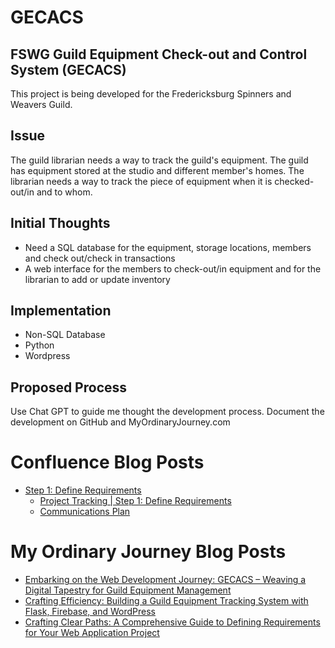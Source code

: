 # GECACS
## FSWG Guild Equipment Check-out and Control System (GECACS)
This project is being developed for the Fredericksburg Spinners and Weavers Guild.

## Issue
The guild librarian needs a way to track the guild's equipment. The guild has equipment stored at the studio and different member's homes. The librarian needs a way to track the piece of equipment when it is checked-out/in and to whom.

## Initial Thoughts
* Need a SQL database for the equipment, storage locations, members and check out/check in transactions
* A web interface for the members to check-out/in equipment and for the librarian to add or update inventory

## Implementation
* Non-SQL Database
* Python
* Wordpress

## Proposed Process
Use Chat GPT to guide me thought the development process. Document the development on GitHub and MyOrdinaryJourney.com

# Confluence Blog Posts
* [Step 1: Define Requirements](https://lesley-reynolds.atlassian.net/l/cp/1WiXg791)
     * [Project Tracking | Step 1: Define Requirements](https://lesley-reynolds.atlassian.net/l/cp/1Vx1E33z)
     * [Communications Plan](https://lesley-reynolds.atlassian.net/l/cp/719rga2q)

# My Ordinary Journey Blog Posts
* [Embarking on the Web Development Journey: GECACS – Weaving a Digital Tapestry for Guild Equipment Management](https://myordinaryjourney.com/embarking-on-the-web-development-journey-gecacs-weaving-a-digital-tapestry-for-guild-equipment-management/)
* [Crafting Efficiency: Building a Guild Equipment Tracking System with Flask, Firebase, and WordPress](https://myordinaryjourney.com/crafting-efficiency-building-a-guild-equipment-tracking-system-with-flask-firebase-and-wordpress/)
* [Crafting Clear Paths: A Comprehensive Guide to Defining Requirements for Your Web Application Project](https://myordinaryjourney.com/crafting-clear-paths-a-comprehensive-guide-to-defining-requirements-for-your-web-application-project/)
